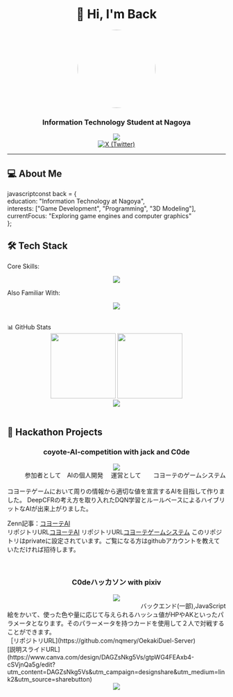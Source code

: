 <div align="center">
  <h1>👋 Hi, I'm Back</h1>
  <img src="https://private-user-images.githubusercontent.com/168190155/444632560-fd285b37-d570-4842-afcd-0221576016fa.jpg?jwt=eyJhbGciOiJIUzI1NiIsInR5cCI6IkpXVCJ9.eyJpc3MiOiJnaXRodWIuY29tIiwiYXVkIjoicmF3LmdpdGh1YnVzZXJjb250ZW50LmNvbSIsImtleSI6ImtleTUiLCJleHAiOjE3NDc0MTQyMjgsIm5iZiI6MTc0NzQxMzkyOCwicGF0aCI6Ii8xNjgxOTAxNTUvNDQ0NjMyNTYwLWZkMjg1YjM3LWQ1NzAtNDg0Mi1hZmNkLTAyMjE1NzYwMTZmYS5qcGc_WC1BbXotQWxnb3JpdGhtPUFXUzQtSE1BQy1TSEEyNTYmWC1BbXotQ3JlZGVudGlhbD1BS0lBVkNPRFlMU0E1M1BRSzRaQSUyRjIwMjUwNTE2JTJGdXMtZWFzdC0xJTJGczMlMkZhd3M0X3JlcXVlc3QmWC1BbXotRGF0ZT0yMDI1MDUxNlQxNjQ1MjhaJlgtQW16LUV4cGlyZXM9MzAwJlgtQW16LVNpZ25hdHVyZT05MWYzOTljYmNkY2Q3ZWQzOTIxNDkwMDJkYzFlODY4MDMwNTFmYTIyYmI1ZTU1N2E0ZDViNmJkYzgzNDkxMzdlJlgtQW16LVNpZ25lZEhlYWRlcnM9aG9zdCJ9.w8cM3eidnB19BL_BWgAMzGjGxM3HyMHJK9O2U8CIBVE" width="180" style="border-radius:50%;" />
</div>
<h3 align="center">Information Technology Student at Nagoya</h3>
<p align="center">
  <a href="https://github.com/Back370"><img src="https://img.shields.io/badge/-GitHub-181717?style=flat-square&logo=github&logoColor=white" /></a> <br>
  <a href="https://x.com/back370"><img src="https://img.shields.io/badge/-X-000000?style=flat-square&logo=x&logoColor=white" alt="X (Twitter)"/></a><br>
</p>
<hr>
<h2> 💻 About Me </h2>
javascriptconst back = { <br>
  education: "Information Technology at Nagoya", <br>
  interests: ["Game Development", "Programming", "3D Modeling"], <br> 
  currentFocus: "Exploring game engines and computer graphics"   <br>
};
<br>
<h2>🛠️ Tech Stack </h2>
Core Skills:
<p align="center">
  <img src="https://skillicons.dev/icons?i=cpp,py,java,unreal" />
</p>
Also Familiar With:
<p align="center">
  <img src="https://skillicons.dev/icons?i=js,blender,docker,notion,html,kotlin" />
</p>
<br>
📊 GitHub Stats
<div align="center">
  <img height="150px" src="https://github-readme-stats.vercel.app/api/top-langs/?username=Back370&layout=compact&count_private=true&show_icons=true&theme=tokyonight" />
  <img height="150px" src="https://github-readme-stats.vercel.app/api?username=Back370&count_private=true&show_icons=true&theme=tokyonight" />
</div>
<div align="center">
  <img src="https://github-profile-trophy.vercel.app/?username=Back370&theme=tokyonight&column=7&margin-w=15&margin-h=15" />
</div>
<br>
<h2>🚀 Hackathon Projects </h2>
<div align="center">
  <!-- ここにハッカソンプロジェクトカードを追加 -->
  <h3>coyote-AI-competition with jack and C0de</h3>
  <a href="https://zenn.dev/back77/articles/c971fb312b0464">
    <img align="center" src="https://private-user-images.githubusercontent.com/168190155/444645417-114daca2-aeac-4978-b8f9-0a34e20e2ebd.png?jwt=eyJhbGciOiJIUzI1NiIsInR5cCI6IkpXVCJ9.eyJpc3MiOiJnaXRodWIuY29tIiwiYXVkIjoicmF3LmdpdGh1YnVzZXJjb250ZW50LmNvbSIsImtleSI6ImtleTUiLCJleHAiOjE3NDc0MTY4OTIsIm5iZiI6MTc0NzQxNjU5MiwicGF0aCI6Ii8xNjgxOTAxNTUvNDQ0NjQ1NDE3LTExNGRhY2EyLWFlYWMtNDk3OC1iOGY5LTBhMzRlMjBlMmViZC5wbmc_WC1BbXotQWxnb3JpdGhtPUFXUzQtSE1BQy1TSEEyNTYmWC1BbXotQ3JlZGVudGlhbD1BS0lBVkNPRFlMU0E1M1BRSzRaQSUyRjIwMjUwNTE2JTJGdXMtZWFzdC0xJTJGczMlMkZhd3M0X3JlcXVlc3QmWC1BbXotRGF0ZT0yMDI1MDUxNlQxNzI5NTJaJlgtQW16LUV4cGlyZXM9MzAwJlgtQW16LVNpZ25hdHVyZT02ZTM0MjhjNjBlMDg5MWVhMTgwMWZjYjJmOWI0YzI3ZWMxZjY5ZjFlZGUzMDE4YTI3NjRlODJmNTdkNzhlY2NiJlgtQW16LVNpZ25lZEhlYWRlcnM9aG9zdCJ9.ff9zDSfhVuKiF0x0Rl0avoS6fVSR0AClFEIttkZ_CFM" />
  </a>
</div>
<div align = "right">
  参加者として　AIの個人開発
　運営として　　コヨーテのゲームシステム
</div>
<br> 
コヨーテゲームにおいて周りの情報から適切な値を宣言するAIを目指して作りました。
DeepCFRの考え方を取り入れたDQN学習とルールベースによるハイブリットなAIが出来上がりました。
<br>
    
Zenn記事：[コヨーテAI](https://zenn.dev/back77/articles/c971fb312b0464) <br>
リポジトリURL[コヨーテAI](https://github.com/Back370/MycoyoteAI)
リポジトリURL[コヨーテゲームシステム](https://github.com/coyote-AI-competition/socket) このリポジトリはprivateに設定されています。ご覧になる方はgithubアカウントを教えていただければ招待します。
    
<br>
<div align="center">
  
  <h3>C0deハッカソン with pixiv </h3>
  <img align="center" src="https://private-user-images.githubusercontent.com/168190155/446463612-4c1fff44-b133-4823-81ba-79c5794f319f.png?jwt=eyJhbGciOiJIUzI1NiIsInR5cCI6IkpXVCJ9.eyJpc3MiOiJnaXRodWIuY29tIiwiYXVkIjoicmF3LmdpdGh1YnVzZXJjb250ZW50LmNvbSIsImtleSI6ImtleTUiLCJleHAiOjE3NDc5MDM1MjAsIm5iZiI6MTc0NzkwMzIyMCwicGF0aCI6Ii8xNjgxOTAxNTUvNDQ2NDYzNjEyLTRjMWZmZjQ0LWIxMzMtNDgyMy04MWJhLTc5YzU3OTRmMzE5Zi5wbmc_WC1BbXotQWxnb3JpdGhtPUFXUzQtSE1BQy1TSEEyNTYmWC1BbXotQ3JlZGVudGlhbD1BS0lBVkNPRFlMU0E1M1BRSzRaQSUyRjIwMjUwNTIyJTJGdXMtZWFzdC0xJTJGczMlMkZhd3M0X3JlcXVlc3QmWC1BbXotRGF0ZT0yMDI1MDUyMlQwODQwMjBaJlgtQW16LUV4cGlyZXM9MzAwJlgtQW16LVNpZ25hdHVyZT1mNzllODMwOTIwYTA4ODkyZDA3YzRlNTM2OTUwZWMzYmZiZmNmMTQyNDJlYzgxYWU5YjgzN2E5ZDAyNjA0OWQ5JlgtQW16LVNpZ25lZEhlYWRlcnM9aG9zdCJ9.e5i7Q48zD05yrDAYb7YyWgx8CQ6Ew9wvBFW7ZK4sNag" />


</div>
<div align = "right">
  バックエンド(一部),JavaScript
</div>
絵をかいて、使った色や量に応じて与えられるハッシュ値がHPやAKといったパラメータとなります。そのパラーメータを持つカードを使用して２人で対戦することができます。
<br>
［リポジトリURL](https://github.com/nqmery/OekakiDuel-Server)<br>
[説明スライドURL](https://www.canva.com/design/DAGZsNkg5Vs/gtpWG4FEAxb4-cSVjnQa5g/edit?utm_content=DAGZsNkg5Vs&utm_campaign=designshare&utm_medium=link2&utm_source=sharebutton)
<!-- ビジターカウンター -->
<div align="center">
  <img src="https://komarev.com/ghpvc/?username=Back370&color=blueviolet&style=flat-square" />
</div>




